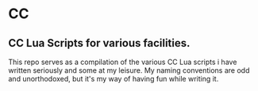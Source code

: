 # CC
CC Lua Scripts for various facilities.
-
This repo serves as a compilation of the various
CC Lua scripts i have written seriously and some at my leisure.
My naming conventions are odd and unorthodoxed, but it's my
way of having fun while writing it.
